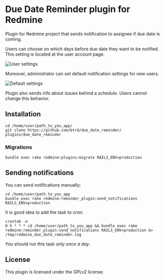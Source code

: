 # Due Date Reminder plugin for Redmine

Plugin for Redmine project that sends notification to assignee if due date is coming.

Users can choose on which days before due date they want to be notified.
This setting is located at the user account page.

![User settings](https://github.com/f0y/due_date_reminder/raw/redmine-2.x/doc/user_settings.png)

Moreover, administrator can set default notification settings for new users.

![Default settings](https://github.com/f0y/due_date_reminder/raw/redmine-2.x/doc/default_settings.png)

Plugin also sends info about issues behind a schedule.
Users cannot change this behavior.


## Installation

    cd /home/user/path_to_you_app/
    git clone https://github.com/btrd/due_date_reminder/ plugins/due_date_reminder

### Migrations

    bundle exec rake redmine:plugins:migrate RAILS_ENV=production

## Sending notifications
You can send notifications manually:

    cd /home/user/path_to_you_app
    bundle exec rake redmine:reminder_plugin:send_notifications RAILS_ENV=production

It is good idea to add the task to cron:

    crontab -e
    0 5 * * * cd /home/user/path_to_you_app && bundle exec rake redmine:reminder_plugin:send_notifications RAILS_ENV=production &> /tmp/redmine_due_date_reminder.log

You should run this task *only* *once* *a* *day*.

## License

This plugin is licensed under the GPLv2 license.
